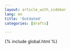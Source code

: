 ```yaml
---
layout: article_with_sidebar
lang: en
title: 'Outdated'
categories: [drafts]

---
```


{% include global.html %}

